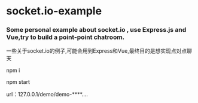 # socket.io-example
<h3>Some personal example about socket.io , use Express.js and Vue,try to build a point-point chatroom.</h3>
<P>一些关于socket.io的例子,可能会用到Express和Vue,最终目的是想实现点对点聊天</p>
<P>npm i</p>
<P>npm start</p>
<P>url：127.0.0.1/demo/demo-****.... </p>
